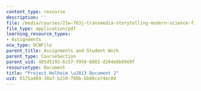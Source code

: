 ```yaml
---
content_type: resource
description: ''
file: /media/courses/21w-763j-transmedia-storytelling-modern-science-fiction-spring-2014/0171a48938a7b210788bbb88ce74ec0d_MIT21W_763JS14_Projct_doc2.pdf
file_type: application/pdf
learning_resource_types:
- Assignments
ocw_type: OCWFile
parent_title: Assignments and Student Work
parent_type: CourseSection
parent_uid: 485d5193-6c57-f950-6802-d204e6b8969f
resourcetype: Document
title: "Project Helheim \u2013 Document 2"
uid: 0171a489-38a7-b210-788b-bb88ce74ec0d
---
```

